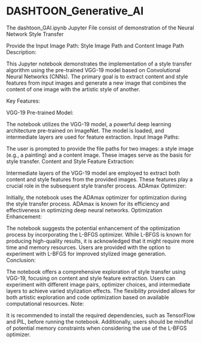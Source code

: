 # DASHTOON_Generative_AI

The dashtoon_GAI.ipynb Jupyter File consist of demonstration of the Neural Network Style Transfer 

Provide the Input Image Path: Style Image Path and Content Image Path 
Description:

This Jupyter notebook demonstrates the implementation of a style transfer algorithm using the pre-trained VGG-19 model based on Convolutional Neural Networks (CNNs). The primary goal is to extract content and style features from input images and generate a new image that combines the content of one image with the artistic style of another.

Key Features:

VGG-19 Pre-trained Model:

The notebook utilizes the VGG-19 model, a powerful deep learning architecture pre-trained on ImageNet. The model is loaded, and intermediate layers are used for feature extraction.
Input Image Paths:

The user is prompted to provide the file paths for two images: a style image (e.g., a painting) and a content image. These images serve as the basis for style transfer.
Content and Style Feature Extraction:

Intermediate layers of the VGG-19 model are employed to extract both content and style features from the provided images. These features play a crucial role in the subsequent style transfer process.
ADAmax Optimizer:

Initially, the notebook uses the ADAmax optimizer for optimization during the style transfer process. ADAmax is known for its efficiency and effectiveness in optimizing deep neural networks.
Optimization Enhancement:

The notebook suggests the potential enhancement of the optimization process by incorporating the L-BFGS optimizer. While L-BFGS is known for producing high-quality results, it is acknowledged that it might require more time and memory resources. Users are provided with the option to experiment with L-BFGS for improved stylized image generation.
Conclusion:

The notebook offers a comprehensive exploration of style transfer using VGG-19, focusing on content and style feature extraction. Users can experiment with different image pairs, optimizer choices, and intermediate layers to achieve varied stylization effects. The flexibility provided allows for both artistic exploration and code optimization based on available computational resources.
Note:

It is recommended to install the required dependencies, such as TensorFlow and PIL, before running the notebook. Additionally, users should be mindful of potential memory constraints when considering the use of the L-BFGS optimizer.

